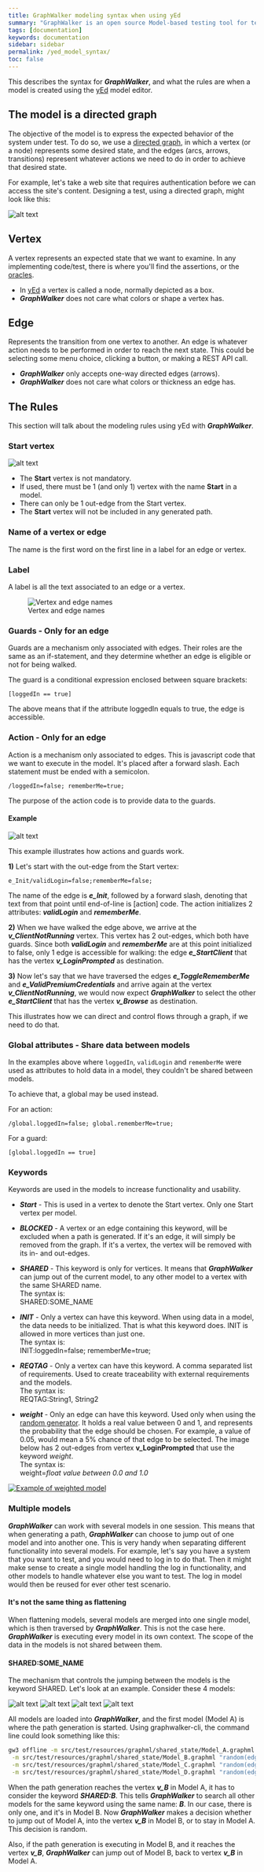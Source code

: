 ```yaml
---
title: GraphWalker modeling syntax when using yEd
summary: "GraphWalker is an open source Model-based testing tool for test automation. When modeling for GraphWalker using the yEd editor, there's a special syntax and rule set to follow, this page explains how."
tags: [documentation]
keywords: documentation
sidebar: sidebar
permalink: /yed_model_syntax/
toc: false
---
```



This describes the syntax for ***GraphWalker***, and what the rules are when a model is created using the [yEd] model editor.


## The model is a directed graph

The objective of the model is to express the expected behavior of the system under test. To do so, we use a [directed graph], in which a vertex (or a node) represents some desired state, and the edges (arcs, arrows, transitions) represent whatever actions we need to do in order to achieve that desired state.

For example, let's take a web site that requires authentication before we can access the site's content. Designing a test, using a directed graph, might look like this:

![alt text](/images/example1.jpg "Simple example 1")

## Vertex
A vertex represents an expected state that we want to examine. In any implementing code/test, there is where you'll find the assertions, or the [oracles].

* In [yEd] a vertex is called a node, normally depicted as a box.
* ***GraphWalker*** does not care what colors or shape a vertex has.

## Edge
Represents the transition from one vertex to another. An edge is whatever action needs to be performed in order to reach the next state. This could be selecting some menu choice, clicking a button, or making a REST API call.

* ***GraphWalker*** only accepts one-way directed edges (arrows). 
* ***GraphWalker*** does not care what colors or thickness an edge has.

## The Rules
This section will talk about the modeling rules using yEd with ***GraphWalker***. 

### Start vertex
![alt text](/images/StartVertex.png "Start Vertex")

* The **Start** vertex is not mandatory.
* If used, there must be 1 (and only 1) vertex with the name **Start** in a model.
* There can only be 1 out-edge from the Start vertex.
* The **Start** vertex will not be included in any generated path.
 
### Name of a vertex or edge
The name is the first word on the first line in a label for an edge or vertex.

### Label
A label is all the text associated to an edge or a vertex.

<figure>
  <img src="/images/names.png" alt="Vertex and edge names">
  <figcaption>Vertex and edge names</figcaption>
</figure>

### Guards - Only for an edge
Guards are a mechanism only associated with edges. Their roles are the same as an if-statement, and they determine whether an edge is eligible or not for being walked.

The guard is a conditional expression enclosed between square brackets:  

```
[loggedIn == true]
```  

The above means that if the attribute loggedIn equals to true, the edge is accessible.

### Action - Only for an edge
Action is a mechanism only associated to edges. This is javascript code that we want to execute in the model. It's placed after a forward slash. Each statement must be ended with a semicolon.  

```
/loggedIn=false; rememberMe=true;
```  

The purpose of the action code is to provide data to the guards.

#### Example
![alt text](/images/GuardAndActions.png "Guards and Actions")

This example illustrates how actions and guards work.

**1)**  Let's start with the out-edge from the Start vertex:  

```
e_Init/validLogin=false;rememberMe=false;
```  

The name of the edge is ***e_Init***, followed by a forward slash, denoting that text from that point until end-of-line is [action] code. The action initializes 2 attributes: ***validLogin*** and ***rememberMe***.

**2)**  When we have walked the edge above, we arrive at the ***v_ClientNotRunning*** vertex. This vertex has 2 out-edges, which both have guards. Since both ***validLogin*** and ***rememberMe*** are at this point initialized to false, only 1 edge is accessible for walking: the edge ***e_StartClient*** that has the vertex ***v_LoginPrompted*** as destination.

**3)** Now let's say that we have traversed the edges ***e_ToggleRememberMe*** and ***e_ValidPremiumCredentials*** and arrive again at the vertex ***v_ClientNotRunning***, we would now expect ***GraphWalker*** to select the other ***e_StartClient*** that has the vertex ***v_Browse*** as destination.

This illustrates how we can direct and control flows through a graph, if we need to do that.

### Global attributes - Share data between models

In the examples above where `loggedIn`, `validLogin` and `rememberMe` were used as attributes to hold data in a model, they couldn't be shared between models.

To achieve that, a global may be used instead.

For an action:
```
/global.loggedIn=false; global.rememberMe=true;
```

For a guard:
```
[global.loggedIn == true]
```


### Keywords
Keywords are used in the models to increase functionality and usability.

* ***Start*** - This is used in a vertex to denote the Start vertex. Only one Start vertex per model.

* ***BLOCKED*** - A vertex or an edge containing this keyword, will be excluded when a path is generated. If it's an edge, it will simply be removed from the graph. If it's a vertex, the vertex will be removed with its in- and out-edges.

* ***SHARED*** - This keyword is only for vertices. It means that ***GraphWalker*** can jump out of the current model, to any other model to a vertex with the same SHARED name.<br>
The syntax is:<br>
SHARED:SOME_NAME

* ***INIT*** - Only a vertex can have this keyword. When using data in a model, the data needs to be initialized. That is what this keyword does. INIT is allowed in more vertices than just one.<br>
The syntax is:<br>
INIT:loggedIn=false; rememberMe=true;

* ***REQTAG*** - Only a vertex can have this keyword.
A comma separated list of requirements. Used to create traceability with external requirements and the models.<br>
The syntax is:<br>
REQTAG:String1, String2

* ***weight*** - Only an edge can have this keyword.
Used only when using the [random generator](/generators_and_stop_conditions/#weighted_random-some-stop-conditions-). It holds a real value between 0 and 1, and represents the probability that the edge should be chosen. For example, a value of 0.05, would mean a 5% chance of that edge to be selected. The image below has 2 out-edges from vertex **v_LoginPrompted** that use the keyword *weight*.<br>
The syntax is:<br>
weight=*float value between 0.0 and 1.0*

<a href="/images/LoginWithWeight.graphml" title="Spotify login feature on desktop"><img alt="Example of weighted model" src="/images/LoginWithWeight.png "></a>

### Multiple models

***GraphWalker*** can work with several models in one session. This means that when generating a path, ***GraphWalker*** can choose to jump out of one model and into another one. This is very handy when separating different functionality into several models. For example, let's say you have a system that you want to test, and you would need to log in to do that. Then it might make sense to create a single model handling the log in functionality, and other models to handle whatever else you want to test. The log in model would then be reused for ever other test scenario.

#### It's not the same thing as flattening
When flattening models, several models are merged into one single model, which is then traversed by ***GraphWalker***. This is not the case here. ***GraphWalker*** is executing every model in its own context. The scope of the data in the models is not shared between them.

#### SHARED:SOME_NAME
The mechanism that controls the jumping between the models is the keyword SHARED. Let's look at an example. Consider these 4 models:

![alt text](/images/ModelA.png "Model A")
![alt text](/images/ModelB.png "Model B")
![alt text](/images/ModelC.png "Model C")
![alt text](/images/ModelD.png "Model D")

All models are loaded into ***GraphWalker***, and the first model (Model A) is where the path generation is started. Using graphwalker-cli, the command line could look something like this:

```sh
gw3 offline -m src/test/resources/graphml/shared_state/Model_A.graphml "random(edge_coverage(100))" \
 -m src/test/resources/graphml/shared_state/Model_B.graphml "random(edge_coverage(100))" \
 -m src/test/resources/graphml/shared_state/Model_C.graphml "random(edge_coverage(100))" \
 -m src/test/resources/graphml/shared_state/Model_D.graphml "random(edge_coverage(100))"
```

When the path generation reaches the vertex ***v_B*** in Model A, it has to consider the keyword ***SHARED:B***. This tells ***GraphWalker*** to search all other models for the same keyword using the same name: ***B***. In our case, there is only one, and it's in Model B. Now ***GraphWalker*** makes a decision whether to jump out of Model A, into the vertex ***v_B*** in Model B, or to stay in Model A. This decision is random.

Also, if the path generation is executing in Model B, and it reaches the vertex ***v_B***, ***GraphWalker*** can jump out of Model B, back to vertex ***v_B*** in Model A.


[graphwalker-cli]:https://github.com/GraphWalker/graphwalker-cli
[yEd]:http://www.yworks.com/en/products_yed_about.html
[directed graph]:http://en.wikipedia.org/wiki/Directed_graph
[oracles]:http://en.wikipedia.org/wiki/Oracle_(software_testing)
[yEdModelFactory]:https://github.com/GraphWalker/graphwalker-io/blob/master/src/main/java/org/graphwalker/io/factory/yEdModelFactory.java
